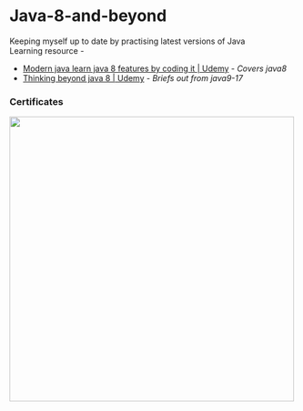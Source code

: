 # Java-8-and-beyond
Keeping myself up to date by practising latest versions of Java
<br>
Learning resource -
- [Modern java learn java 8 features by coding it | Udemy](https://www.udemy.com/course/modern-java-learn-java-8-features-by-coding-it/) - _Covers java8_
- [Thinking beyond java 8 | Udemy](https://www.udemy.com/course/thinking-beyond-java-8/) - _Briefs out from java9-17_
### Certificates
<img src="https://user-images.githubusercontent.com/17910338/220458909-ed5b8bcc-f618-44f0-a322-42e973366b5a.jpg" width=500 height=auto/>
